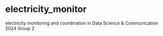 # electricity_monitor
electricity monitoring and coordination in Data Science &amp; Communication 2024 Group 2
